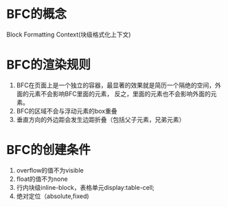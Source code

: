 # BFC的概念
Block Formatting Context(块级格式化上下文)

# BFC的渲染规则
1. BFC在页面上是一个独立的容器，最显著的效果就是简历一个隔绝的空间，外面的元素不会影响BFC里面的元素，
   反之，里面的元素也不会影响外面的元素。
2. BFC的区域不会与浮动元素的box重叠
3. 垂直方向的外边距会发生边距折叠（包括父子元素，兄弟元素）

# BFC的创建条件
1. overflow的值不为visible
2. float的值不为none
3. 行内块级inline-block，表格单元display:table-cell;
4. 绝对定位（absolute,fixed)
